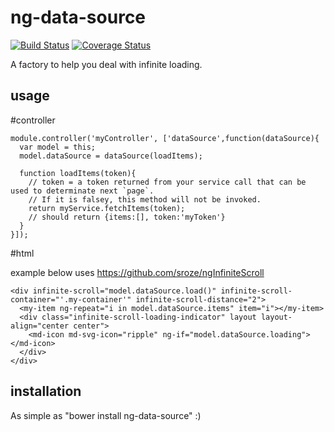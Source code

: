 # ng-data-source
[![Build Status](https://travis-ci.org/FDIM/ng-data-source.svg?branch=master)](https://travis-ci.org/FDIM/ng-data-source)
[![Coverage Status](https://coveralls.io/repos/github/FDIM/ng-data-source/badge.svg?branch=master)](https://coveralls.io/github/FDIM/ng-data-source?branch=master)

A factory to help you deal with infinite loading. 

## usage

#controller
```
module.controller('myController', ['dataSource',function(dataSource){
  var model = this;
  model.dataSource = dataSource(loadItems);

  function loadItems(token){
    // token = a token returned from your service call that can be used to determinate next `page`. 
	// If it is falsey, this method will not be invoked.
    return myService.fetchItems(token);
    // should return {items:[], token:'myToken'}
  }
}]);
```
#html

example below uses https://github.com/sroze/ngInfiniteScroll
```
<div infinite-scroll="model.dataSource.load()" infinite-scroll-container="'.my-container'" infinite-scroll-distance="2">
  <my-item ng-repeat="i in model.dataSource.items" item="i"></my-item>
  <div class="infinite-scroll-loading-indicator" layout layout-align="center center">
    <md-icon md-svg-icon="ripple" ng-if="model.dataSource.loading"></md-icon>
  </div>
</div>
```
## installation
As simple as "bower install ng-data-source" :)
